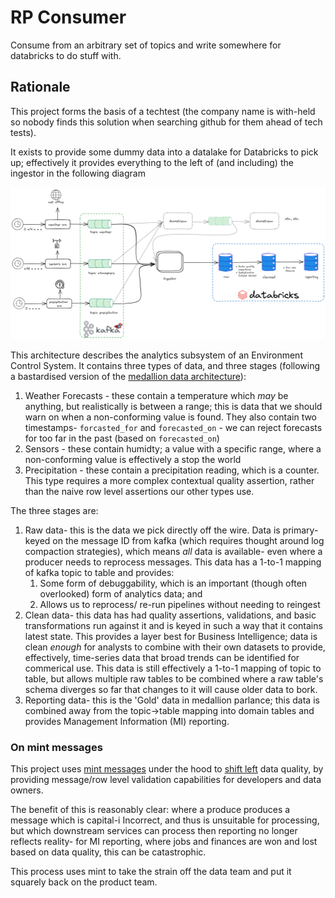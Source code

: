 # RP Consumer

Consume from an arbitrary set of topics and write somewhere for databricks to do stuff with.

## Rationale

This project forms the basis of a techtest (the company name is with-held so nobody finds this solution when searching github for them ahead of tech tests).

It exists to provide some dummy data into a datalake for Databricks to pick up; effectively it provides everything to the left of (and including) the ingestor in the following diagram

![docs/architecture.png](docs/architecture.png)

This architecture describes the analytics subsystem of an Environment Control System. It contains three types of data, and three stages (following a bastardised version of the [medallion data architecture](https://www.databricks.com/glossary/medallion-architecture)):

1. Weather Forecasts - these contain a temperature which _may_ be anything, but realistically is between a range; this is data that we should warn on when a non-conforming value is found. They also contain two timestamps- `forcasted_for` and `forecasted_on` - we can reject forecasts for too far in the past (based on `forecasted_on`)
2. Sensors - these contain humidty; a value with a specific range, where a non-conforming value is effectively a stop the world
3. Precipitation - these contain a precipitation reading, which is a counter. This type requires a more complex contextual quality assertion, rather than the naive row level assertions our other types use.

The three stages are:

1. Raw data- this is the data we pick directly off the wire. Data is primary-keyed on the message ID from kafka (which requires thought around log compaction strategies), which means _all_ data is available- even where a producer needs to reprocess messages. This data has a 1-to-1 mapping of kafka topic to table and provides:
   1. Some form of debuggability, which is an important (though often overlooked) form of analytics data; and
   2. Allows us to reprocess/ re-run pipelines without needing to reingest
2. Clean data- this data has had quality assertions, validations, and basic transformations run against it and is keyed in such a way that it contains latest state. This provides a layer best for Business Intelligence; data is clean _enough_ for analysts to combine with their own datasets to provide, effectively, time-series data that broad trends can be identified for commerical use. This data is still effectively a 1-to-1 mapping of topic to table, but allows multiple raw tables to be combined where a raw table's schema diverges so far that changes to it will cause older data to bork.
3. Reporting data- this is the 'Gold' data in medallion parlance; this data is combined away from the topic->table mapping into domain tables and provides Management Information (MI) reporting.

### On mint messages

This project uses [mint messages](github.com/vinyl-linux/mint) under the hood to [shift left](https://devops.com/data-reliability-needs-to-shift-left/) data quality, by providing message/row level validation capabilities for developers and data owners.

The benefit of this is reasonably clear: where a produce produces a message which is capital-i Incorrect, and thus is unsuitable for processing, but which downstream services can process then reporting no longer reflects reality- for MI reporting, where jobs and finances are won and lost based on data quality, this can be catastrophic.

This process uses mint to take the strain off the data team and put it squarely back on the product team.
